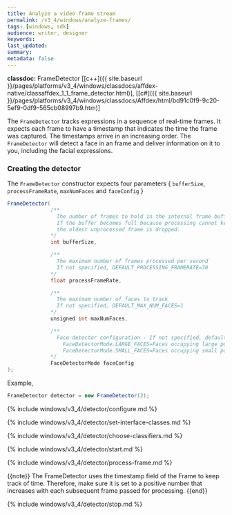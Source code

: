 ```yaml
---
title: Analyze a video frame stream
permalink: /v3_4/windows/analyze-frames/
tags: [windows, sdk]
audience: writer, designer
keywords:
last_updated:
summary:
metadata: false
---
```

**classdoc:** FrameDetector [[c++]({{ site.baseurl }}/pages/platforms/v3_4/windows/classdocs/affdex-native/classaffdex_1_1_frame_detector.html)], [[c#]({{ site.baseurl }}/pages/platforms/v3_4/windows/classdocs/Affdex/html/bd91c0f9-9c20-5ef9-0df9-565cb08997b9.htm)]

The ```FrameDetector``` tracks expressions in a sequence of real-time frames. It expects each frame to have a timestamp that indicates the time the frame was captured. The timestamps arrive in an increasing order. The ```FrameDetector``` will detect a face in an frame and deliver information on it to you, including the facial expressions.

### Creating the detector
The ```FrameDetector``` constructor expects four parameters { `bufferSize`, `processFrameRate`, `maxNumFaces` and `faceConfig` }

```csharp
FrameDetector(
              /**
                The number of frames to hold in the internal frame buffer for processing
                If the buffer becomes full because processing cannot keep up with the supply of frames,
                the oldest unprocessed frame is dropped.
              */
              int bufferSize,

              /**
                The maximum number of frames processed per second
                If not specified, DEFAULT_PROCESSING_FRAMERATE=30
              */
              float processFrameRate,

              /**
                The maximum number of faces to track
                If not specified, DEFAULT_MAX_NUM_FACES=1
              */
              unsigned int maxNumFaces,

              /**
                Face detector configuration - If not specified, defaults to FaceDetectorMode.LARGE_FACES
                  FaceDetectorMode.LARGE_FACES=Faces occupying large portions of the frame
                  FaceDetectorMode.SMALL_FACES=Faces occupying small portions of the frame
              */
              FaceDetectorMode faceConfig
);
```

Example,

```csharp
FrameDetector detector = new FrameDetector(2);
```
{% include windows/v3_4/detector/configure.md %}

{% include windows/v3_4/detector/set-interface-classes.md %}

{% include windows/v3_4/detector/choose-classifiers.md %}

{% include windows/v3_4/detector/start.md %}

{% include windows/v3_4/detector/process-frame.md %}

{{note}} The FrameDetector uses the timestamp field of the Frame to keep track of time. Therefore, make sure it is set to a positive number that increases with each subsequent frame passed for processing. {{end}}

{% include windows/v3_4/detector/stop.md %}
